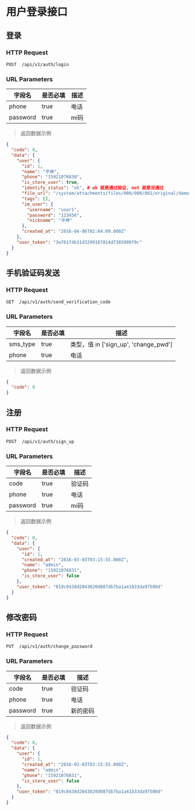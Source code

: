 # 用户登录接口
## 登录
### HTTP Request

`POST  /api/v1/auth/login`

### URL Parameters

字段名 | 是否必填 | 描述
--------- | ------- | -----------
phone | true | 电话
password | true | mi码

> 返回数据示例

```json
{
  "code": 0,
  "data": {
    "user": {
      "id": 1,
      "name": "平神",
      "phone": "15921076830",
      "is_store_user": true,
      "identify_status": "ok", # ok 就是通过验证, not 就是没通过
      "file_url": "/system/attachments/files/000/000/001/original/demo.jpg?1459908250", # 图片
      "tags": [],
      "im_user": {
        "username": "user1",
        "password": "123456",
        "nickname": "平神"
      },
      "created_at": "2016-04-06T02:04:09.000Z"
    },
    "user_token": "3e761f4b31d3299187814d7385998f0c"
  }
}
```

## 手机验证码发送
### HTTP Request

`GET  /api/v1/auth/send_verification_code`

### URL Parameters

字段名 | 是否必填 | 描述
--------- | ------- | -----------
sms_type | true | 类型，值 in ['sign_up', 'change_pwd']
phone | true | 电话


> 返回数据示例

```json
{
  "code": 0
}
```

## 注册
### HTTP Request

`POST  /api/v1/auth/sign_up`

### URL Parameters

字段名 | 是否必填 | 描述
--------- | ------- | -----------
code | true | 验证码
phone | true | 电话
password | true | mi码

> 返回数据示例

```json
{
  "code": 0,
  "data": {
    "user": {
      "id": 1,
      "created_at": "2016-03-03T03:15:55.000Z",
      "name": "admin",
      "phone": "15921076831",
      "is_store_user": false
    },
    "user_token": "019c0438d2843820d087db7ba1a41b33da97500d"
  }
}
```

## 修改密码
### HTTP Request

`PUT  /api/v1/auth/change_password`

### URL Parameters

字段名 | 是否必填 | 描述
--------- | ------- | -----------
code | true | 验证码
phone | true | 电话
password | true | 新的密码

> 返回数据示例

```json
{
  "code": 0,
  "data": {
    "user": {
      "id": 1,
      "created_at": "2016-03-03T03:15:55.000Z",
      "name": "admin",
      "phone": "15921076831",
      "is_store_user": false
    },
    "user_token": "019c0438d2843820d087db7ba1a41b33da97500d"
  }
}
```